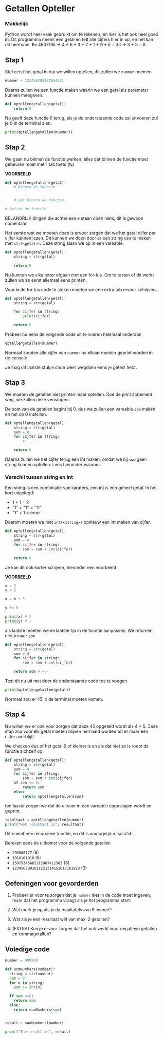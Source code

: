 # Getallen Opteller

### Makkelijk

Python wordt heel vaak gebruikt om te rekenen, en hier is het ook heel goed in. Dit programma neemt een getal en telt alle cijfers hier in op, en het kan dit heel snel. Bv 4637195 -> 4 + 6 + 3 + 7 + 1 + 9 + 5 = 35 -> 3 + 5 = 8

## Stap 1

Stel eerst het getal in dat we willen optellen, dit zullen we `nummer` noemen

```python
nummer = 123456789987654321
```

Daarna zullen we een functie maken waarin we een getal als parameter kunnen meegeven.

```python
def optellengetallen(getal):
    return 0
```

Nu geeft deze functie 0 terug, als je de onderstaande code zal uitvoeren zul je 0 in de terminal zien.

```python
print(optellengetallen(nummer))
```

## Stap 2

We gaan nu binnen de functie werken, alles dat binnen de functie moet gebeuren moet met 1 tab toets (↹)

**VOORBEELD**

```python
def optellengetallen(getal):
    # binnen de functie


    # ook binnen de functie

# buiten de functie
```

BELANGRIJK dingen die achter een `#` staan doen niets, dit is gewoon comentaar.

Het eerste wat we moeten doen is ervoor zorgen dat we het getal cijfer per cijfer kunnen lezen. Dit kunnen we doen door er een string van te maken met `str(<getal>)`. Deze string slaan we op in een vareable.

```python
def optellengetallen(getal):
    string = str(getal)

    return 0
```

Nu kunnen we elke letter afgaan met een for-lus. Om te testen of dit werkt zullen we ze eerst allemaal eens printen.

Voor in de for-lus code te steken moeten we een extra tab ervoor schrijven.

```python
def optellengetallen(getal):
    string = str(getal)

    for cijfer in string:
        print(cijfer)

    return 0
```

Probeer nu eens de volgende code uit te voeren helemaal onderaan.

```python
optellengetallen(nummer)
```

Normaal zouden alle cijfer van `nummer` na elkaar moeten geprint worden in de console.

Je mag dit laatste stukje code weer wegdoen eens je getest hebt.

## Stap 3

We moeten de getallen niet printen maar optellen. Doe de print statement weg, we zullen deze vervangen.

De som van de getallen begint bij 0, dus we zullen een vareable `som` maken en het op 0 instellen.

```python
def optellengetallen(getal):
    string = str(getal)
    som = 0
    for cijfer in string:
        # ...

    return 0
```

Daarna zullen we het cijfer terug een int maken, omdat we bij `som` geen string kunnen optellen. Lees hieronder waarom.

### Verschil tussen string en int

Een string is een combinatie van karaters, een int is een geheel getal. In het kort uitgelegd:

- 1 + 1 = 2
- "1" + "1" = "11"
- "1" + 1 = error

Daarom moeten we met `int(<string>)` opnieuw een int maken van cijfer.

```python
def optellengetallen(getal):
    string = str(getal)
    som = 0
    for cijfer in string:
        som = som + int(cijfer)

    return 0
```

Je kan dit ook korter schijven, hieronder een voorbeeld

**VOORBEELD**

```python
x = 2
y = 2

x = x + 5

y += 5

print(x) # 7
print(y) # 7

```

als laatste moeten we de laatste lijn in de fucntie aanpassen. We returnen niet `0` maar `som`

```python
def optellengetallen(getal):
    string = str(getal)
    som = 0
    for cijfer in string:
        som = som + int(cijfer)

    return som # <--
```

Test dit nu uit met door de onderstaande code toe te voegen

```python
print(optellengetallen(getal))
```

Normaal zou er 45 in de terminal moeten komen.

## Stap 4

Nu willen we er ook voor zorgen dat deze 45 opgeteld wordt als 4 + 5. Deze stap zou voor elk getal moeten blijven herhaald worden tot er maar één cijfer overblijft.

We checken dus of het getal 9 of kleiner is en als dat niet zo is roept de functie zichzelf op

```python
def optellengetallen(getal):
    string = str(getal)
    som = 0
    for cijfer in string:
        som = som + int(cijfer)
    if som <= 9:
        return som
    else:
        return optellengetallen(som)
```

ten laaste zorgen we dat de uitvoer in een vareable opgeslagen wordt en geprint.

```python
resultaat = optellengetallen(nummer)
print("Het resultaat is", resultaat)
```

Dit noemt een recursieve functie, en dit is onmogelijk in scratch.

Bereken eens de uitkomst voor de volgende getallen

- `999888777` (9)
- `1010101010` (5)
- `15975345685215987412563` (3)
- `1234567891011121314151617181920` (3)

## Oefeningen voor gevorderden

1. Probeer er voor te zorgen dat je `nummer` niet in de code moet ingeven, maar dat het programma vraagt als je het programma start.

2. Wat merk je op als je da maaltafels van 9 invoert?

3. Wat als je een resultaat wilt van max. 2 getallen?

4. (EXTRA) Kun je ervoor zorgen dat het ook werkt voor negatieve getallen en kommagetallen?

## Voledige code

```python
number = 999999

def sumNumbers(number):
  string = str(number)
  sum = 0
  for n in string:
    sum += int(n)

  if sum <=9:
    return sum
  else:
    return sumNumbers(sum)


result = sumNumbers(number)

print("The result is", result)
```
